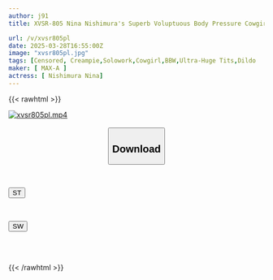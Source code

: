 ```yaml
---
author: j91
title: XVSR-805 Nina Nishimura's Superb Voluptuous Body Pressure Cowgirl Creampie SEX

url: /v/xvsr805pl
date: 2025-03-28T16:55:00Z
image: "xvsr805pl.jpg"
tags: [Censored, Creampie,Solowork,Cowgirl,BBW,Ultra-Huge Tits,Dildo	]
maker: [ MAX-A ]
actress: [ Nishimura Nina]
---
```



{{< rawhtml >}}

<div class="video" data-videoid="g34BM13Dr0uqKAA">
    <a href="javascript:;">
        <img src="/v/xvsr805pl/xvsr805pl.jpg" width="WIDTH" height="HEIGHT" alt="xvsr805pl.mp4" loading="lazy">
    </a>
</div>

<script type="text/javascript" src="https://j91.asia/asset/on-demand-st.js"></script>

<br>
  <link rel="stylesheet" href="https://j91.asia/asset/bs5.css">
  
  <center>
  <button class="btn btn-primary" type="button" data-bs-toggle="collapse" data-bs-target=".multi-collapse" aria-expanded="false" aria-controls="multiCollapseExample1 multiCollapseExample2"><h2>Download</h2></button></center>
</p>
<div class="row">
  <div class="col">
    <div class="collapse multi-collapse" id="multiCollapseExample1">
      <div class="card card-body">
	      	      <br>
<div class="buttons">  
<p><a href="/v/xvsr805pl/st.html" target="_blank"><button class="btn-hover color-3"><i class="fa fa-download"></i> ST</button></a></p></div>
    </div>
  </div>
</div>
  <div class="col">
    <div class="collapse multi-collapse" id="multiCollapseExample2">
      <div class="card card-body">
	      <br>
<div class="buttons">
<p><a href="/v/xvsr805pl/sw.html" target="_blank"><button class="btn-hover color-2"><i class="fa fa-download"></i> SW</button></a></p></div>
<br><br>
      </div>
    </div>
  </div>
</div>

{{< /rawhtml >}}